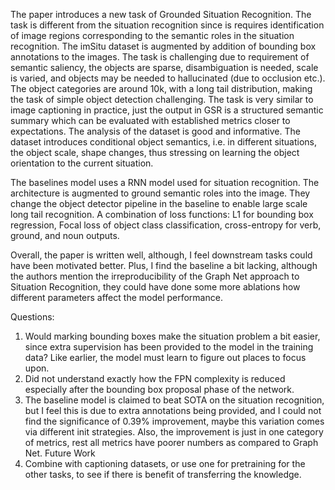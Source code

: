 The paper introduces a new task of Grounded Situation Recognition.  The task is different from the situation recognition since is requires identification of image regions corresponding to the semantic roles in the situation recognition.  The imSitu dataset is augmented by addition of bounding box annotations to the images. The task is challenging due to requirement of semantic saliency, the objects are sparse, disambiguation is needed, scale is varied, and objects may be needed to hallucinated (due to occlusion etc.).
The object categories are around 10k, with a long tail distribution, making the task of simple object detection challenging.  The task is very similar to image captioning in practice, just the output in GSR is a structured semantic summary which can be evaluated with established metrics closer to expectations.  The analysis of the dataset is good and informative. The dataset introduces conditional object semantics, i.e. in different situations, the object scale, shape changes, thus stressing on learning the object orientation to the current situation. 

The baselines model uses a RNN model used for situation recognition. The architecture is augmented to ground semantic roles into the image.  They change the object detector pipeline in the baseline to enable large scale long tail recognition.  A combination of loss functions: L1 for bounding box regression, Focal loss of object class classification, cross-entropy for verb, ground, and noun outputs.

Overall, the paper is written well, although, I feel downstream tasks could have been motivated better.  Plus, I find the baseline a bit lacking, although the authors mention the irreproducibility of the Graph Net approach to Situation Recognition, they could have done some more ablations how different parameters affect the model performance. 

Questions:
1.	Would marking bounding boxes make the situation problem a bit easier, since extra supervision has been provided to the model in the training data? Like earlier, the model must learn to figure out places to focus upon.
2.	Did not understand exactly how the FPN complexity is reduced especially after the bounding box proposal phase of the network.
3.	The baseline model is claimed to beat SOTA on the situation recognition, but I feel this is due to extra annotations being provided, and I could not find the significance of 0.39% improvement, maybe this variation comes via different init strategies. Also, the improvement is just in one category of metrics, rest all metrics have poorer numbers as compared to Graph Net. 
Future Work
1.	Combine with captioning datasets, or use one for pretraining for the other tasks, to see if there is benefit of transferring the knowledge.







